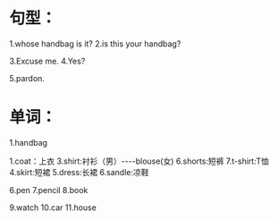 # 句型：
1.whose handbag is it?
2.is this your handbag?

3.Excuse me.
4.Yes?

5.pardon.


# 单词：
1.handbag


1.coat：上衣
3.shirt:衬衫（男）----blouse(女)
6.shorts:短裤
7.t-shirt:T恤
4.skirt:短裙
5.dress:长裙
6.sandle:凉鞋


6.pen
7.pencil
8.book

9.watch
10.car
11.house
